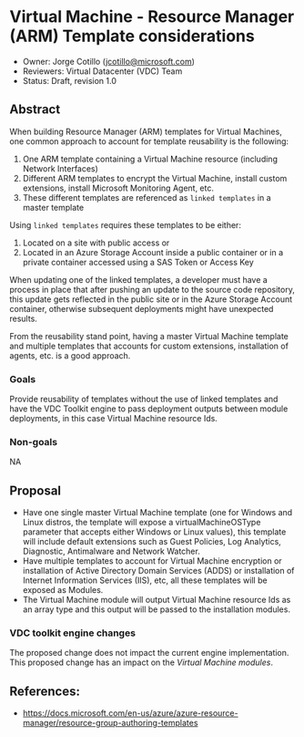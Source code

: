 # Virtual Machine - Resource Manager (ARM) Template considerations
* Owner: Jorge Cotillo (jcotillo@microsoft.com)
* Reviewers: Virtual Datacenter (VDC) Team
* Status: Draft, revision 1.0

## Abstract
When building Resource Manager (ARM) templates for Virtual Machines, one common approach to account for template reusability is the following:

 1. One ARM template containing a Virtual Machine resource (including Network Interfaces)
 2. Different ARM templates to encrypt the Virtual Machine, install custom extensions, install Microsoft Monitoring Agent, etc.
 3. These different templates are referenced as `linked templates` in a master template

Using `linked templates` requires these templates to be either:

 1. Located on a site with public access or
 2. Located in an Azure Storage Account inside a public container or in a private container accessed using a SAS Token or Access Key

When updating one of the linked templates, a developer must have a process in place that after pushing an update to the source code repository, this update gets reflected in the public site or in the Azure Storage Account container, otherwise subsequent deployments might have unexpected results.

From the reusability stand point, having a master Virtual Machine template and multiple templates that accounts for custom extensions, installation of agents, etc. is a good approach.

### Goals
Provide reusability of templates without the use of linked templates and have the VDC Toolkit engine to pass deployment outputs between module deployments, in this case Virtual Machine resource Ids.

### Non-goals
NA

## Proposal
- Have one single master Virtual Machine template (one for Windows and Linux distros, the template will expose a virtualMachineOSType parameter that accepts either Windows or Linux values), this template will include default extensions such as Guest Policies, Log Analytics, Diagnostic, Antimalware and Network Watcher.
- Have multiple templates to account for Virtual Machine encryption or installation of Active Directory Domain Services (ADDS) or installation of Internet Information Services (IIS), etc, all these templates will be exposed as Modules.
- The Virtual Machine module will output Virtual Machine resource Ids as an array type and this output will be passed to the installation modules.

### VDC toolkit engine changes
The proposed change does not impact the current engine implementation. This proposed change has an impact on the _Virtual Machine modules_.

## References:
- https://docs.microsoft.com/en-us/azure/azure-resource-manager/resource-group-authoring-templates

[^1]: https://docs.microsoft.com/en-us/azure/azure-resource-manager/resource-group-authoring-templates

